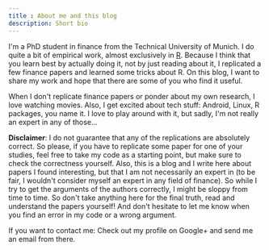 ```yaml
---
title : About me and this blog
description: Short bio
---
```


I'm a PhD student in finance from the Technical University of Munich. I do quite a bit of empirical work, almost exclusively in [R](http://www.r-project.org/). Because I think that you learn best by actually doing it, not by just reading about it, I replicated a few finance papers and learned some tricks about R. On this blog, I want to share my work and hope that there are some of you who find it useful.

When I don't replicate finance papers or ponder about my own research, I love watching movies. Also, I get excited about tech stuff: Android, Linux, R packages, you name it. I love to play around with it, but sadly, I'm not really an expert in any of those...

**Disclaimer**: I do not guarantee that any of the replications are absolutely correct. So please, if you have to replicate some paper for one of your studies, feel free to take my code as a starting point, but make sure to check the correctness yourself. Also, this is a blog and I write here about papers I found interesting, but that I am not necessarily an expert in (to be fair, I wouldn't consider myself an expert in any field of finance). So while I try to get the arguments of the authors correctly, I might be sloppy from time to time. So don't take anything here for the final truth, read and understand the papers yourself! And don't hesitate to let me know when you find an error in my code or a wrong argument.

If you want to contact me: Check out my profile on Google+ and send me an email from there.

<!-- Place this tag where you want the badge to render. -->
<div class="g-plus" data-height="69" data-href="//plus.google.com/113889347561228596469" data-rel="author"></div>

<!-- Place this tag after the last badge tag. -->
<script type="text/javascript">
  (function() {
    var po = document.createElement('script'); po.type = 'text/javascript'; po.async = true;
    po.src = 'https://apis.google.com/js/plusone.js';
    var s = document.getElementsByTagName('script')[0]; s.parentNode.insertBefore(po, s);
  })();
</script>